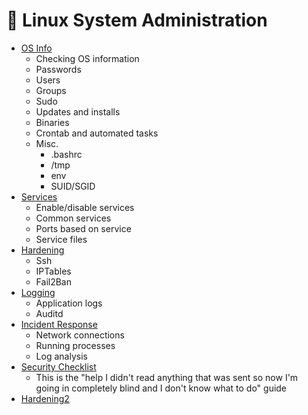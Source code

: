 # 🐧 Linux System Administration

- [OS Info](defensive-security/linux-system-administration/os-info.md)
	- Checking OS information
	- Passwords
	- Users
	- Groups
	- Sudo
	- Updates and installs
	- Binaries
	- Crontab and automated tasks
	- Misc.
		- .bashrc
		- /tmp
		- env
		- SUID/SGID
- [Services](defensive-security/linux-system-administration/services.md)
	- Enable/disable services
	- Common services
	- Ports based on service
	- Service files
- [Hardening](defensive-security/linux-system-administration/hardening.md)
	- Ssh
	- IPTables
	- Fail2Ban
- [Logging](defensive-security/linux-system-administration/logging.md)
	- Application logs
	- Auditd
- [Incident Response](defensive-security/linux-system-administration/incident-response.md)
	- Network connections
	- Running processes
	- Log analysis
- [Security Checklist](defensive-security/linux-system-administration/security-checklist.md)
	- This is the "help I didn't read anything that was sent so now I'm going in completely blind and I don't know what to do" guide
- [Hardening2](hardening2.md)